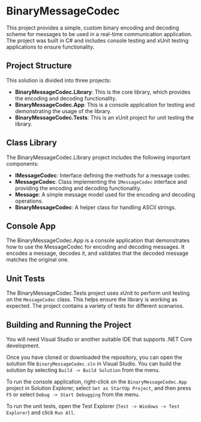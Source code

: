 # BinaryMessageCodec

This project provides a simple, custom binary encoding and decoding scheme for messages to be used in a real-time communication application. The project was built in C# and includes console testing and xUnit testing applications to ensure functionality.

## Project Structure

This solution is divided into three projects:

- **BinaryMessageCodec.Library**: This is the core library, which provides the encoding and decoding functionality.
- **BinaryMessageCodec.App**: This is a console application for testing and demonstrating the usage of the library.
- **BinaryMessageCodec.Tests**: This is an xUnit project for unit testing the library.

## Class Library

The BinaryMessageCodec.Library project includes the following important components:

- **IMessageCodec**: Interface defining the methods for a message codec.
- **MessageCodec**: Class implementing the `IMessageCodec` interface and providing the encoding and decoding functionality.
- **Message**: A simple message model used for the encoding and decoding operations.
- **BinaryMessageCodec**: A helper class for handling ASCII strings.

## Console App

The BinaryMessageCodec.App is a console application that demonstrates how to use the MessageCodec for encoding and decoding messages. It encodes a message, decodes it, and validates that the decoded message matches the original one.

## Unit Tests

The BinaryMessageCodec.Tests project uses xUnit to perform unit testing on the `MessageCodec` class. This helps ensure the library is working as expected. The project contains a variety of tests for different scenarios.

## Building and Running the Project

You will need Visual Studio or another suitable IDE that supports .NET Core development. 

Once you have cloned or downloaded the repository, you can open the solution file `BinaryMessageCodec.sln` in Visual Studio. You can build the solution by selecting `Build -> Build Solution` from the menu.

To run the console application, right-click on the `BinaryMessageCodec.App` project in Solution Explorer, select `Set as StartUp Project`, and then press `F5` or select `Debug -> Start Debugging` from the menu.

To run the unit tests, open the Test Explorer (`Test -> Windows -> Test Explorer`) and click `Run All`.



